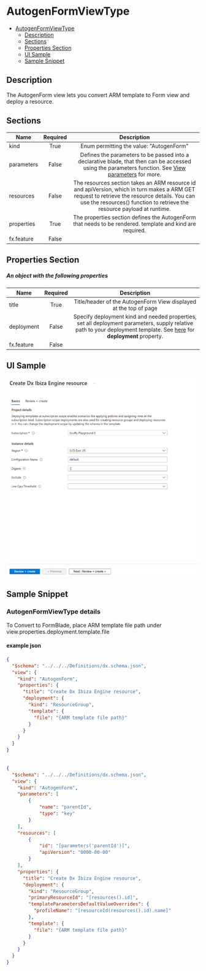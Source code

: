 <a name="autogenformviewtype"></a>
# AutogenFormViewType
* [AutogenFormViewType](#autogenformviewtype)
    * [Description](#autogenformviewtype-description)
    * [Sections](#autogenformviewtype-sections)
    * [Properties Section](#autogenformviewtype-properties-section)
    * [UI Sample](#autogenformviewtype-ui-sample)
    * [Sample Snippet](#autogenformviewtype-sample-snippet)

<a name="autogenformviewtype-description"></a>
## Description
The AutogenForm view lets you convert ARM template to Form view and deploy a resource.
<a name="autogenformviewtype-sections"></a>
## Sections
| Name | Required | Description
| ---|:--:|:--:|
|kind|True|Enum permitting the value: "AutogenForm"
|parameters|False|Defines the parameters to be passed into a declarative blade, that then can be accessed using the parameters function. See [View parameters](dx-viewTypeParameters.md) for more.
|resources|False|The resources section takes an ARM resource id and apiVersion, which in turn makes a ARM GET request to retrieve the resource details. You can use the resources() function to retrieve the resource payload at runtime.
|properties|True|The properties section defines the AutogenForm that needs to be rendered. template and kind are required.
|fx.feature|False|
<a name="autogenformviewtype-properties-section"></a>
## Properties Section
<a name="autogenformviewtype-properties-section-an-object-with-the-following-properties"></a>
##### An object with the following properties
| Name | Required | Description
| ---|:--:|:--:|
|title|True|Title/header of the AutogenForm View displayed at the top of page
|deployment|False|Specify deployment kind and needed properties, set all deployment parameters, supply relative path to your deployment template. See [here](dx-view-autogenFormViewType-properties-deployment.md) for **deployment** property.
|fx.feature|False|
<a name="autogenformviewtype-ui-sample"></a>
## UI Sample
![alt-text](../media/dx/views/AutogenFormViewType.png "AutogenForm view UI")  
<a name="autogenformviewtype-sample-snippet"></a>
## Sample Snippet
  ### AutogenFormViewType details
To Convert to FormBlade, place ARM template file path under view.properties.deployment.template.file

<a name="autogenformviewtype-sample-snippet-example-json"></a>
#### example json

```json
{
  "$schema": "../../../Definitions/dx.schema.json",
  "view": {
    "kind": "AutogenForm",
    "properties": {
      "title": "Create Dx Ibiza Engine resource",
      "deployment": {
        "kind": "ResourceGroup",
        "template": {
          "file": "{ARM template file path}"
        }
      }
    }
  }
}

```

```json

{
  "$schema": "../../../Definitions/dx.schema.json",
  "view": {
    "kind": "AutogenForm",
    "parameters": [
        {
            "name": "parentId",
            "type": "key"
        }
    ],
    "resources": [
        {
            "id": "[parameters('parentId')]",
            "apiVersion": "0000-00-00"
        }
    ],
    "properties": {
      "title": "Create Dx Ibiza Engine resource",
      "deployment": {
        "kind": "ResourceGroup",
        "primaryResourceId": "[resources().id]",
        "templateParametersDefaultValueOverrides": {
          "profileName": "[resourceId(resources().id).name]"
        },
        "template": {
          "file": "{ARM template file path}"
        }
      }
    }
  }
}
```

